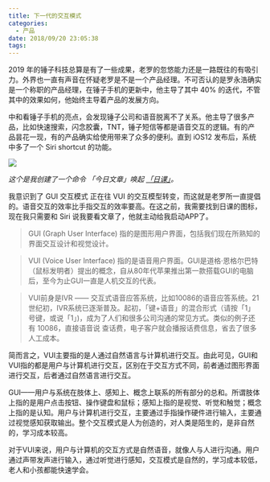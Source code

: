 ```yaml
---
title: 下一代的交互模式
categories:
  - 产品
date: 2018/09/20 23:05:38
tags:
---
```


2019 年的锤子科技总算是有了一些成果，老罗的忽悠能力还是一路既往的有吸引力。外界也一直有声音在怀疑老罗是不是一个产品经理。不可否认的是罗永浩确实是一个称职的产品经理，在锤子手机的更新中，他主导了其中 40% 的迭代，不管其中的效果如何，他始终主导着产品的发展方向。

中和看锤子手机的亮点，会发现锤子公司和语音脱离不了关系。他主导了很多产品，比如快速搜索，闪念胶囊，TNT，锤子短信等都是语音交互的逻辑。有的产品昙花一现，有的产品确实给使用带来了众多的便利。直到 iOS12 发布后，系统中多了一个 Siri shortcut 的功能。

![](http://pics.naaln.com/blog/2019-01-14-031636.gif-basicBlog)

*这个是我创建了一个命令 「今日文章」唤起 [「日课」](https://itunes.apple.com/cn/app/id1193102860)。*

我意识到了 GUI 交互模式 正在往 VUI 的交互模型转变，而这就是老罗所一直提倡的。语音交互的效率比手指交互的效率要高。在这之前，我需要找到日课的图标，现在我只需要和 Siri 说我要看文章了，他就主动给我启动APP了。

> GUI (Graph User Interface) 指的是图形用户界面，包括我们现在所熟知的界面交互设计和视觉设计。

> VUI (Voice User Interface) 指的是语音用户界面。GUI是道格·恩格尔巴特（鼠标发明者）提出的概念，自从80年代苹果推出第一款搭载GUI的电脑后，至今为止GUI一直是人机交互的代表。

> VUI前身是IVR —— 交互式语音应答系统，比如10086的语音应答系统。21世纪初，IVR系统已逐渐普及。起初，「键+语音」的混合形式（请按「1」号键，或说「1」)，成为了人们和很多公司沟通的常见方式。类似的例子还有 10086，直接语音说 查话费，电子客户就会播报话费信息，省去了很多人工成本。

简而言之，VUI主要指的是人通过自然语言与计算机进行交互。由此可见，GUI和VUI指的都是用户与计算机进行交互，区别在于交互方式不同，前者通过图形界面进行交互，后者通过自然语言进行交互。

GUI——用户与系统在肢体上、感知上、概念上联系的所有部分的总和。所谓肢体上指的是用户点击按钮、操作键盘和鼠标；感知上指的是视觉、听觉和触觉；概念上指的是认知。用户与计算机进行交互，主要通过手指操作硬件进行输入，主要通过视觉感知获取输出。整个交互模式是人为创造的，对人类是陌生的，是非自然的，学习成本较高。

对于VUI来说，用户与计算机的交互方式是自然语音，就像人与人进行沟通。用户通过声带发声进行输入，通过听觉进行感知，交互模式是自然的，学习成本较低，老人和小孩都能快速学会。
